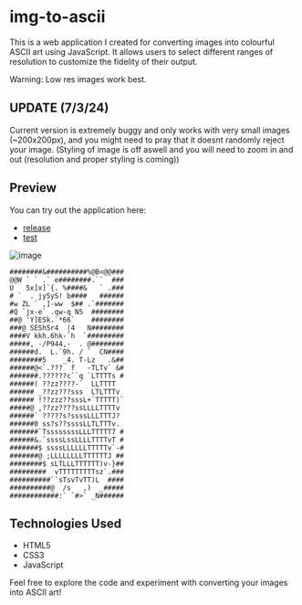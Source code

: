 # img-to-ascii

This is a web application I created for converting images into colourful ASCII art using JavaScript. It allows users to select different ranges of resolution to customize the fidelity of their output. 

Warning: Low res images work best.

## UPDATE (7/3/24)
Current version is extremely buggy and only works with very small images (~200x200px), and you might need to pray that it doesnt randomly reject your image. (Styling of image is off aswell and you will need to zoom in and out (resolution and proper styling is coming))

## Preview

You can try out the application here:
- [release](http://img-to-ascii.s3-website-ap-southeast-2.amazonaws.com/)
- [test](https://html-preview.github.io/?url=https://github.com/andrew1k3/img-to-ascii/blob/main/index.html)

![image](https://github.com/andrew1k3/img-to-ascii/assets/95467716/70fe9e2d-29e0-40c0-b0cc-c8b16a3bee52)

```
########&##########%@B<@@###
@@W ` ` .` e########.``  ###
U   5x]x]`{. %####&   ` .###
# `  . jySyS! b####   ######
#w ZL ` ,]-ww  $## .`#######
#Q `jx-e` .qw-q N5  ########
##@ 'Y]ESk.`*66`    ########
###@ SEShSr4  |4   N########
####V kkh.6hk-`h  `#########
#####, -/P944,-  . @########
######d.  L.`9h. / `  CN####
########5    _4. T-Lz   .&##
######@<`.???  f   -TLTv` &#
#######.??????c``q `LTTTTs #
######( ??zz????-`  LLTTTT  
###### _??zz???sss  LTLTTTv 
###### !??zzz??sssL+`TTTTT)`
#####@ ,??zz????ssLLLLTTTTv 
######` ?????s?ssssLLLTTTJ? 
######0 ss?s??ssssLLTLTTTv. 
#######`TssssssssLLLTTTTT7 #
######&.`ssssLssLLLLTTTTvT #
#######$ ssssLLLLLLTTTTTv`-#
#######@ ;LLLLLLLLTTTTTTJ ##
########$ sLTLLLTTTTTT)v-}##
#########  vTTTTTTTTTsz`.###
##########``sTsvTvTT)L  ####
##########@  /s   ,)  _#####
############:` `#>` _N######
```

## Technologies Used

- HTML5
- CSS3
- JavaScript

Feel free to explore the code and experiment with converting your images into ASCII art!

